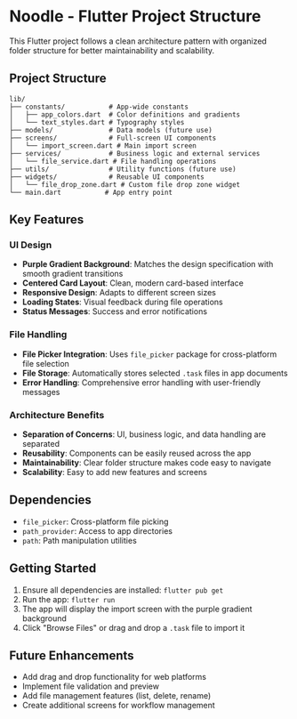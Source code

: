 # Noodle - Flutter Project Structure

This Flutter project follows a clean architecture pattern with organized folder structure for better maintainability and scalability.

## Project Structure

```
lib/
├── constants/           # App-wide constants
│   ├── app_colors.dart  # Color definitions and gradients
│   └── text_styles.dart # Typography styles
├── models/              # Data models (future use)
├── screens/             # Full-screen UI components
│   └── import_screen.dart # Main import screen
├── services/            # Business logic and external services
│   └── file_service.dart # File handling operations
├── utils/               # Utility functions (future use)
├── widgets/             # Reusable UI components
│   └── file_drop_zone.dart # Custom file drop zone widget
└── main.dart           # App entry point
```

## Key Features

### UI Design

- **Purple Gradient Background**: Matches the design specification with smooth gradient transitions
- **Centered Card Layout**: Clean, modern card-based interface
- **Responsive Design**: Adapts to different screen sizes
- **Loading States**: Visual feedback during file operations
- **Status Messages**: Success and error notifications

### File Handling

- **File Picker Integration**: Uses `file_picker` package for cross-platform file selection
- **File Storage**: Automatically stores selected `.task` files in app documents
- **Error Handling**: Comprehensive error handling with user-friendly messages

### Architecture Benefits

- **Separation of Concerns**: UI, business logic, and data handling are separated
- **Reusability**: Components can be easily reused across the app
- **Maintainability**: Clear folder structure makes code easy to navigate
- **Scalability**: Easy to add new features and screens

## Dependencies

- `file_picker`: Cross-platform file picking
- `path_provider`: Access to app directories
- `path`: Path manipulation utilities

## Getting Started

1. Ensure all dependencies are installed: `flutter pub get`
2. Run the app: `flutter run`
3. The app will display the import screen with the purple gradient background
4. Click "Browse Files" or drag and drop a `.task` file to import it

## Future Enhancements

- Add drag and drop functionality for web platforms
- Implement file validation and preview
- Add file management features (list, delete, rename)
- Create additional screens for workflow management
